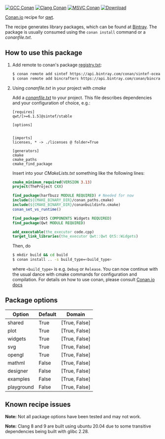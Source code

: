 [![GCC Conan](https://github.com/sintef-ocean/conan-qwt/workflows/GCC%20Conan/badge.svg)](https://github.com/sintef-ocean/conan-qwt/actions?query=workflow%3A"GCC+Conan")
[![Clang Conan](https://github.com/sintef-ocean/conan-qwt/workflows/Clang%20Conan/badge.svg)](https://github.com/sintef-ocean/conan-qwt/actions?query=workflow%3A"Clang+Conan")
[![MSVC Conan](https://github.com/sintef-ocean/conan-qwt/workflows/MSVC%20Conan/badge.svg)](https://github.com/sintef-ocean/conan-qwt/actions?query=workflow%3A"MSVC+Conan")
[![Download](https://api.bintray.com/packages/sintef-ocean/conan/qwt%3Asintef/images/download.svg)](https://bintray.com/sintef-ocean/conan/qwt%3Asintef/_latestVersion)


[Conan.io](https://conan.io) recipe for [qwt](https://qwt.sourceforge.io/).

The recipe generates library packages, which can be found at [Bintray](https://bintray.com/sintef-ocean/conan/qwt%3Asintef).
The package is usually consumed using the `conan install` command or a *conanfile.txt*.

## How to use this package

1. Add remote to conan's package [registry.txt](http://docs.conan.io/en/latest/reference/config_files/registry.txt.html):

   ```bash
   $ conan remote add sintef https://api.bintray.com/conan/sintef-ocean/conan
   $ conan remote add bincrafters https://api.bintray.com/conan/bincrafters/public-conan
   ```

2. Using *conanfile.txt* in your project with *cmake*

   Add a [*conanfile.txt*](http://docs.conan.io/en/latest/reference/conanfile_txt.html) to your project. This file describes dependencies and your configuration of choice, e.g.:

   ```
   [requires]
   qwt/[>=6.1.5]@sintef/stable

   [options]


   [imports]
   licenses, * -> ./licenses @ folder=True

   [generators]
   cmake
   cmake_paths
   cmake_find_package
   ```

   Insert into your *CMakeLists.txt* something like the following lines:
   ```cmake
   cmake_minimum_required(VERSION 3.13)
   project(TheProject CXX)

   find_package(harfbuzz MODULE REQUIRED) # Needed for now
   include(${CMAKE_BINARY_DIR}/conan_paths.cmake)
   include(${CMAKE_BINARY_DIR}/conanbuildinfo.cmake)
   conan_set_vs_runtime()

   find_package(Qt5 COMPONENTS Widgets REQUIRED)
   find_package(Qwt MODULE REQUIRED)

   add_executable(the_executor code.cpp)
   target_link_libraries(the_executor Qwt::Qwt Qt5::Widgets)
   ```
   Then, do
   ```bash
   $ mkdir build && cd build
   $ conan install .. -s build_type=<build_type>
   ```
   where `<build_type>` is e.g. `Debug` or `Release`.
   You can now continue with the usual dance with cmake commands for configuration and compilation. For details on how to use conan, please consult [Conan.io docs](http://docs.conan.io/en/latest/)

## Package options

Option | Default | Domain
---|---|---
shared | True | [True, False]
plot | True | [True, False]
widgets | True | [True, False]
svg | True | [True, False]
opengl | True | [True, False]
mathml | False | [True, False]
designer | False | [True, False]
examples | False | [True, False]
playground | False | [True, False]

## Known recipe issues

**Note:** Not all package options have been tested and may not work.

**Note:** Clang 8 and 9 are built using ubuntu 20.04 due to some transitive dependencies
being built with glibc 2.28.
